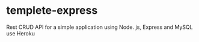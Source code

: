 # templete-express
Rest CRUD API for a simple application using Node. js, Express and MySQL use Heroku
